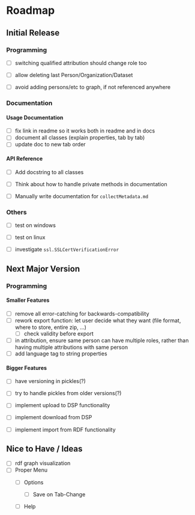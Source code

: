 # Roadmap

## Initial Release

### Programming

- [ ] switching qualified attribution should change role too
- [ ] allow deleting last Person/Organization/Dataset
- [ ] avoid adding persons/etc to graph, if not referenced anywhere


### Documentation

#### Usage Documentation

- [ ] fix link in readme so it works both in readme and in docs
- [ ] document all classes (explain properties, tab by tab)
- [ ] update doc to new tab order

#### API Reference

- [ ] Add docstring to all classes
- [ ] Think about how to handle private methods in documentation
- [ ] Manually write documentation for `collectMetadata.md`


### Others

- [ ] test on windows
- [ ] test on linux
- [ ] investigate `ssl.SSLCertVerificationError`




## Next Major Version

### Programming

#### Smaller Features

- [ ] remove all error-catching for backwards-compatibility
- [ ] rework export function: let user decide what they want (file format, where to store, entire zip, ...)
  - [ ] check validity before export
- [ ] in attribution, ensure same person can have multiple roles, rather than having multiple attributions with same person
- [ ] add language tag to string properties

#### Bigger Features

- [ ] have versioning in pickles(?)
- [ ] try to handle pickles from older versions(?)
- [ ] implement upload to DSP functionality
- [ ] implement download from DSP
- [ ] implement import from RDF functionality


## Nice to Have / Ideas

- [ ] rdf graph visualization
- [ ] Proper Menu
  - [ ] Options
    - [ ] Save on Tab-Change
  - [ ] Help


